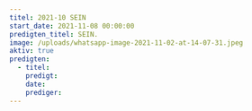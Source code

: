 ```yaml
---
titel: 2021-10 SEIN
start_date: 2021-11-08 00:00:00
predigten_titel: SEIN.
image: /uploads/whatsapp-image-2021-11-02-at-14-07-31.jpeg
aktiv: true
predigten:
  - titel:
    predigt:
    date:
    prediger:
---
```

